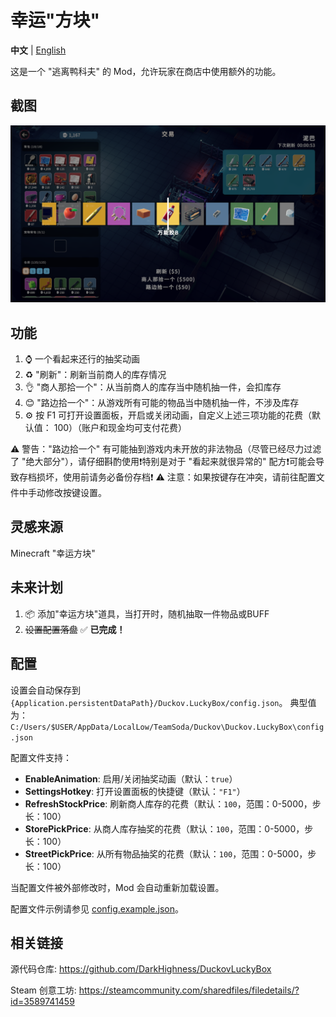 # 幸运"方块"

**中文** | [English](README.EN.md)

这是一个 "逃离鸭科夫" 的 Mod，允许玩家在商店中使用额外的功能。

## 截图

![截图](imgs/Screenshot.png)

## 功能

1. ⌚ 一个看起来还行的抽奖动画
2. ♻️ "刷新"：刷新当前商人的库存情况
3. 👌 "商人那拾一个"：从当前商人的库存当中随机抽一件，会扣库存
4. 😊 "路边拾一个"：从游戏所有可能的物品当中随机抽一件，不涉及库存
5. ⚙️ 按 F1 可打开设置面板，开启或关闭动画，自定义上述三项功能的花费（默认值： 100）（账户和现金均可支付花费）

⚠️ 警告："路边拾一个" 有可能抽到游戏内未开放的非法物品（尽管已经尽力过滤了 "绝大部分"），请仔细斟酌使用❗特别是对于 "看起来就很异常的" 配方❗可能会导致存档损坏，使用前请务必备份存档❗
⚠️ 注意：如果按键存在冲突，请前往配置文件中手动修改按键设置。

## 灵感来源

Minecraft "幸运方块"

## 未来计划

1. 📦 添加"幸运方块"道具，当打开时，随机抽取一件物品或BUFF
2. ~~设置配置落盘~~ ✅ **已完成！**

## 配置

设置会自动保存到 `{Application.persistentDataPath}/Duckov.LuckyBox/config.json`。 典型值为：`C:/Users/$USER/AppData/LocalLow/TeamSoda/Duckov\Duckov.LuckyBox\config.json`

配置文件支持：
- **EnableAnimation**: 启用/关闭抽奖动画（默认：`true`）
- **SettingsHotkey**: 打开设置面板的快捷键（默认：`"F1"`）
- **RefreshStockPrice**: 刷新商人库存的花费（默认：`100`，范围：0-5000，步长：100）
- **StorePickPrice**: 从商人库存抽奖的花费（默认：`100`，范围：0-5000，步长：100）
- **StreetPickPrice**: 从所有物品抽奖的花费（默认：`100`，范围：0-5000，步长：100）

当配置文件被外部修改时，Mod 会自动重新加载设置。

配置文件示例请参见 [config.example.json](config.example.json)。

## 相关链接

源代码仓库: https://github.com/DarkHighness/DuckovLuckyBox

Steam 创意工坊: https://steamcommunity.com/sharedfiles/filedetails/?id=3589741459
